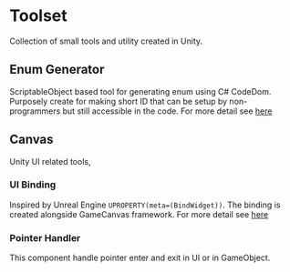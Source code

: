 # Toolset
Collection of small tools and utility created in Unity.

## Enum Generator
ScriptableObject based tool for generating enum using C# CodeDom. Purposely create for making short ID that can be setup by non-programmers but still accessible in the code.
For more detail see [here](https://noodle-eater.github.io/posts/enum-generator-in-unity/)

## Canvas
Unity UI related tools,

### UI Binding
Inspired by Unreal Engine `UPROPERTY(meta=(BindWidget))`. The binding is created alongside GameCanvas framework.
For more detail see [here]()

### Pointer Handler
This component handle pointer enter and exit in UI or in GameObject.